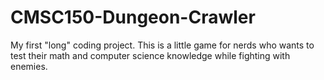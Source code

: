 # CMSC150-Dungeon-Crawler
My first "long" coding project. This is a little game for nerds who wants to test their math and computer science knowledge while fighting with enemies.
